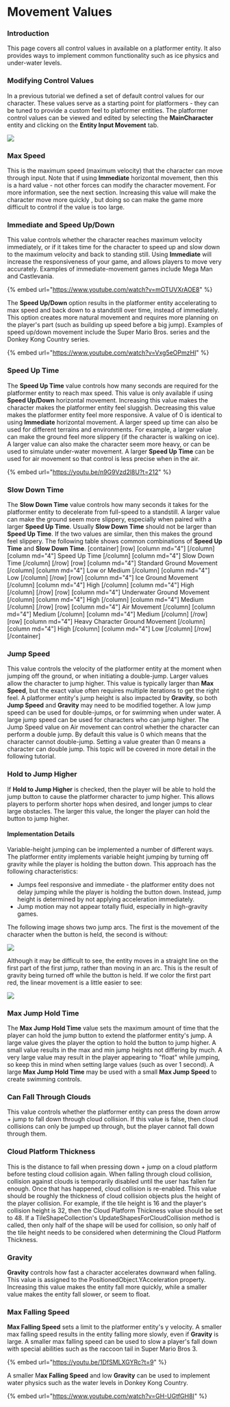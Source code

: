 # Movement Values

### Introduction

This page covers all control values in available on a platformer entity. It also provides ways to implement common functionality such as ice physics and under-water levels.

### Modifying Control Values

In a previous tutorial we defined a set of default control values for our character. These values serve as a starting point for platformers - they can be tuned to provide a custom feel to platformer entities. The platformer control values can be viewed and edited by selecting the **MainCharacter** entity and clicking on the **Entity Input Movement** tab.

![](../../../media/2023-05-img\_645b94f3c5629.png)

### Max Speed

This is the maximum speed (maximum velocity) that the character can move through input. Note that if using **Immediate** horizontal movement, then this is a hard value - not other forces can modify the character movement. For more information, see the next section. Increasing this value will make the character move more quickly , but doing so can make the game more difficult to control if the value is too large.

### Immediate and Speed Up/Down

This value controls whether the character reaches maximum velocity immediately, or if it takes time for the character to speed up and slow down to the maximum velocity and back to standing still. Using **Immediate** will increase the responsiveness of your game, and allows players to move very accurately. Examples of immediate-movement games include Mega Man and Castlevania.&#x20;

{% embed url="https://www.youtube.com/watch?v=mOTUVXrAOE8" %}

The **Speed Up/Down** option results in the platformer entity accelerating to max speed and back down to a standstill over time, instead of immediately. This option creates more natural movement and requires more planning on the player's part (such as building up speed before a big jump). Examples of speed up/down movement include the Super Mario Bros. series and the Donkey Kong Country series.&#x20;

{% embed url="https://www.youtube.com/watch?v=Vxg5eOPmzHI" %}

### Speed Up Time

The **Speed Up Time** value controls how many seconds are required for the platformer entity to reach max speed. This value is only available if using **Speed Up/Down** horizontal movement. Increasing this value makes the character makes the platformer entity feel sluggish. Decreasing this value makes the platformer entity feel more responsive. A value of 0 is identical to using **Immediate** horizontal movement. A larger speed up time can also be used for different terrains and environments. For example, a larger value can make the ground feel more slippery (if the character is walking on ice). A larger value can also make the character seem more heavy, or can be used to simulate under-water movement. A larger **Speed Up Time** can be used for air movement so that control is less precise when in the air.&#x20;

{% embed url="https://youtu.be/n9G9Vzd2l8U?t=212" %}

### Slow Down Time

The **Slow Down Time** value controls how many seconds it takes for the platformer entity to decelerate from full-speed to a standstill. A larger value can make the ground seem more slippery, especially when paired with a larger **Speed Up Time**. Usually **Slow Down Time** should not be larger than **Speed Up Time**. If the two values are similar, then this makes the ground feel slippery. The following table shows common combinations of **Speed Up Time** and **Slow Down Time**. \[container] \[row] \[column md="4"] \[/column] \[column md="4"] Speed Up Time \[/column] \[column md="4"] Slow Down Time \[/column] \[/row] \[row] \[column md="4"] Standard Ground Movement \[/column] \[column md="4"] Low or Medium \[/column] \[column md="4"] Low \[/column] \[/row] \[row] \[column md="4"] Ice Ground Movement \[/column] \[column md="4"] High \[/column] \[column md="4"] High \[/column] \[/row] \[row] \[column md="4"] Underwater Ground Movement \[/column] \[column md="4"] High \[/column] \[column md="4"] Medium \[/column] \[/row] \[row] \[column md="4"] Air Movement \[/column] \[column md="4"] Medium \[/column] \[column md="4"] Medium \[/column] \[/row] \[row] \[column md="4"] Heavy Character Ground Movement \[/column] \[column md="4"] High \[/column] \[column md="4"] Low \[/column] \[/row] \[/container]

### Jump Speed

This value controls the velocity of the platformer entity at the moment when jumping off the ground, or when initiating a double-jump. Larger values allow the character to jump higher. This value is typically larger than **Max Speed**, but the exact value often requires multiple iterations to get the right feel. A platformer entity's jump height is also impacted by **Gravity**, so both **Jump Speed** and **Gravity** may need to be modified together. A low jump speed can be used for double-jumps, or for swimming when under water. A large jump speed can be used for characters who can jump higher. The Jump Speed value on Air movement can control whether the character can perform a double jump. By default this value is 0 which means that the character cannot double-jump. Setting a value greater than 0 means a character can double jump. This topic will be covered in more detail in the following tutorial.

### Hold to Jump Higher

If **Hold to Jump Higher** is checked, then the player will be able to hold the jump button to cause the platformer character to jump higher. This allows players to perform shorter hops when desired, and longer jumps to clear large obstacles. The larger this value, the longer the player can hold the button to jump higher.

#### Implementation Details

Variable-height jumping can be implemented a number of different ways. The platformer entity implements variable height jumping by turning off gravity while the player is holding the button down. This approach has the following characteristics:

* Jumps feel responsive and immediate - the platformer entity does not delay jumping while the player is holding the button down. Instead, jump height is determined by not applying acceleration immediately.
* Jump motion may not appear totally fluid, especially in high-gravity games.

The following image shows two jump arcs. The first is the movement of the character when the button is held, the second is without:

![](../../../media/2018-01-img\_5a6e23637b9ad.png)

Although it may be difficult to see, the entity moves in a straight line on the first part of the first jump, rather than moving in an arc. This is the result of gravity being turned off while the button is held. If we color the first part red, the linear movement is a little easier to see:

![](../../../media/2018-01-img\_5a6e249b232c5.png)

### Max Jump Hold Time

The **Max Jump Hold Time** value sets the maximum amount of time that the player can hold the jump button to extend the platformer entity's jump. A large value gives the player the option to hold the button to jump higher. A small value results in the max and min jump heights not differing by much. A very large value may result in the player appearing to "float" while jumping, so keep this in mind when setting large values (such as over 1 second). A large **Max Jump Hold Time** may be used with a small **Max Jump Speed** to create swimming controls.

### **Can Fall Through Clouds**

This value controls whether the platformer entity can press the down arrow + jump to fall down through cloud collision. If this value is false, then cloud collisions can only be jumped up through, but the player cannot fall down through them.

### Cloud Platform Thickness

This is the distance to fall when pressing down + jump on a cloud platform before testing cloud collision again. When falling through cloud collision, collision against clouds is temporarily disabled until the user has fallen far enough. Once that has happened, cloud collision is re-enabled. This value should be roughly the thickness of cloud collision objects plus the height of the player collision. For example, if the tile height is 16 and the player's collision height is 32, then the Cloud Platform Thickness value should be set to 48. If a TileShapeCollection's UpdateShapesForCloudCollision method is called, then only half of the shape will be used for collision, so only half of the tile height needs to be considered when determining the Cloud Platform Thickness.

### Gravity

**Gravity** controls how fast a character accelerates downward when falling. This value is assigned to the PositionedObject.YAcceleration property. Increasing this value makes the entity fall more quickly, while a smaller value makes the entity fall slower, or seem to float.

### Max Falling Speed

**Max Falling Speed** sets a limit to the platformer entity's y velocity. A smaller max falling speed results in the entity falling more slowly, even if **Gravity** is large. A smaller max falling speed can be used to slow a player's fall down with special abilities such as the raccoon tail in Super Mario Bros 3.&#x20;

{% embed url="https://youtu.be/1DfSMLXGYRc?t=9" %}

&#x20;A smaller M**ax Falling Speed** and low **Gravity** can be used to implement water physics such as the water levels in Donkey Kong Country.&#x20;

{% embed url="https://www.youtube.com/watch?v=GH-UGtfGH8I" %}
